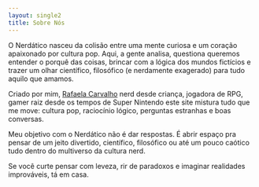```yaml
---
layout: single2
title: Sobre Nós
---
```


O Nerdático nasceu da colisão entre uma mente curiosa e um coração apaixonado por cultura pop. Aqui, a gente analisa, questiona queremos entender o porquê das coisas, brincar com a lógica dos mundos fictícios e trazer um olhar científico, filosófico (e nerdamente exagerado) para tudo aquilo que amamos.

Criado por mim, [Rafaela Carvalho](https://instagram.com/rafaelarc) nerd desde criança, jogadora de RPG, gamer raiz desde os tempos de Super Nintendo este site mistura tudo que me move: cultura pop, raciocínio lógico, perguntas estranhas e boas conversas.

Meu objetivo com o Nerdático não é dar respostas. É abrir espaço pra pensar de um jeito divertido, científico, filosófico ou até um pouco caótico tudo dentro do multiverso da cultura nerd.

Se você curte pensar com leveza, rir de paradoxos e imaginar realidades improváveis, tá em casa.